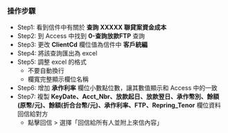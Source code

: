 ### 操作步驟
- Step1: 看到信件中有關於 **查詢 XXXXX 聯貸案資金成本**
- Step2: 到 Access 中找到 **0-查詢放款FTP** 查詢
- Step3: 更改 **ClientCd** 欄位值為信件中 **客戶統編**
- Step4: 將該查詢匯出為 excel
- Step5: 調整 excel 的格式
    - 不要自動換行
    - 欄寬完整顯示欄位名稱
- Step6: 增加 **承作利率** 欄位小數點位數，讓其數值顯示和 Access 中的一致
- Step7: 複製 **KeyDate、Acct_Nbr、放款起日、放款翌日、承作幣別、餘額(原幣/元)、餘額(折合台幣/元)、承作利率、FTP、Repring_Tenor** 欄位資料回信給對方
    - 點擊回信 > 選擇「回信給所有人並附上來信內容」